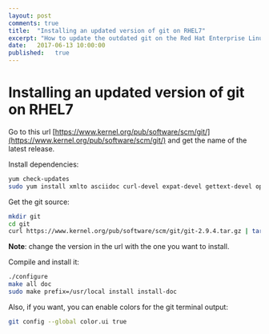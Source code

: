 ```yaml
---
layout: post
comments: true
title:  "Installing an updated version of git on RHEL7"
excerpt: "How to update the outdated git on the Red Hat Enterprise Linux 7"
date:   2017-06-13 10:00:00
published:   true
---
```


# Installing an updated version of git on RHEL7

Go to this url [https://www.kernel.org/pub/software/scm/git/](https://www.kernel.org/pub/software/scm/git/) and get the name of the latest release.

Install dependencies:

```sh
yum check-updates
sudo yum install xmlto asciidoc curl-devel expat-devel gettext-devel openssl-devel zlib-devel
```

Get the git source:

```sh
mkdir git
cd git
curl https://www.kernel.org/pub/software/scm/git/git-2.9.4.tar.gz | tar xz --strip-components=1
```

**Note**: change the version in the url with the one you want to install.

Compile and install it:

```sh
./configure
make all doc
sudo make prefix=/usr/local install install-doc
```

Also, if you want, you can enable colors for the git terminal output:

```sh
git config --global color.ui true
```
